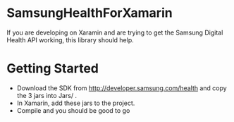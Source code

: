 # SamsungHealthForXamarin
If you are developing on Xaramin and are trying to get the Samsung Digital Health API working, this library should help.

# Getting Started
* Download the SDK from http://developer.samsung.com/health and copy the 3 jars into Jars/ .
* In Xamarin, add these jars to the project.
* Compile and you should be good to go
